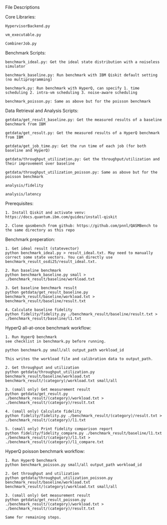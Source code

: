 File Descriptions

Core Libraries:

    HypervisorBackend.py

    vm_executable.py

    CombinerJob.py

Benchmark Scripts:

    benchmark_ideal.py: Get the ideal state distribution with a noiseless simulator

    benchmark_baseline.py: Run benchmark with IBM Qiskit default setting (no multiprogramming)

    benchmark.py: Run benchmark with HyperQ, can specify 1. time scheduling 2. intra-vm scheduling 3. noise-aware scheduling

    benchmark_poisson.py: Same as above but for the poisson benchmark

Data Retrieval and Analysis Scripts:

    getdata/get_result_baseline.py: Get the measured results of a baseline benchmark from IBM

    getdata/get_result.py: Get the measured results of a HyperQ benchmark from IBM

    getdata/get_job_time.py: Get the run time of each job (for both baseline and HyperQ)

    getdata/throughput_utilization.py: Get the throughput/utilization and their improvement over baseline

    getdata/throughput_utilization_poisson.py: Same as above but for the poisson benchmark

    analysis/fidelity

    analysis/latency

Prerequisites:

    1. Install Qiskit and activate venv: https://docs.quantum.ibm.com/guides/install-qiskit

    2. Clone qasmbench from github: https://github.com/pnnl/QASMBench to the same directory as this repo

Benchmark preperation:

    1. Get ideal result (statevector)
    python benchmark_ideal.py > result_ideal.txt. May need to manually correct some state vectors. You can directly use benchmark_result_osdi25/result_ideal.txt.

    2. Run baseline benchmark
    python benchmark_baseline.py small > ./benchmark_result/baseline/workload.txt

    3. Get baseline benchmark result
    python getdata/get_result_baseline.py benchmark_result/baseline/workload.txt > benchmark_result/baseline/result.txt

    4. Calculate baseline fidelity
    python fidelity/fidelity.py ./benchmark_result/baseline/result.txt > ./benchmark_result/baseline/l1.txt

HyperQ all-at-once benchmark workflow:

    1. Run HyperQ benchmark
    see checklist in benchmark.py before running.
    
    python benchmark.py small/all output_path workload_id
    
    This writes the workload file and calibration data to output_path.

    2. Get throughput and utilization
    python getdata/throughput_utilization.py benchmark_result/baseline/workload.txt benchmark_result/(category)/workload.txt small/all

    3. (small only) Get measurement result
    python getdata/get_result.py ./benchmark_result/(category)/workload.txt > ./benchmark_result/(category)/result.txt

    4. (small only) Calculate fidelity
    python fidelity/fidelity.py ./benchmark_result/(category)/result.txt > ./benchmark_result/(category)/l1.txt

    5. (small only) Print fidelity comparison report
    python fidelity/fidelity_compare.py ./benchmark_result/baseline/l1.txt ./benchmark_result/(category)/l1.txt > ./benchmark_result/(category)/l1_compare.txt

HyperQ poisson benchmark workflow:

    1. Run HyperQ benchmark
    python benchmark_poisson.py small/all output_path workload_id

    2. Get throughput and utilization
    python getdata/throughput_utilization_poisson.py benchmark_result/baseline/workload.txt benchmark_result/(category)/workload.txt small/all

    3. (small only) Get measurement result
    python getdata/get_result_poisson.py ./benchmark_result/(category)/workload.txt > ./benchmark_result/(category)/result.txt

    Same for remaining steps.


